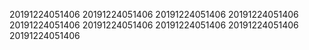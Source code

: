20191224051406
20191224051406
20191224051406
20191224051406
20191224051406
20191224051406
20191224051406
20191224051406
20191224051406
